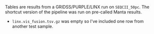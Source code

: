Tables are results from a GRIDSS/PURPLE/LINX run on `SEQCII_50pc`.
The shortcut version of the pipeline was run on pre-called Manta results.

- `linx.vis_fusion.tsv.gz` was empty so I've included one row from another test
   sample.
